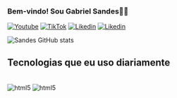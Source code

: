 ### Bem-vindo! Sou Gabriel Sandes👋🏻
[![Youtube](https://img.shields.io/badge/YouTube-FF0000?style=for-the-badge&logo=youtube&logoColor=white)](https://www.youtube.com/@sandes_dev)
[![TikTok](https://img.shields.io/badge/TikTok-000000?style=for-the-badge&logo=tiktok&logoColor=white)](https://www.tiktok.com/@sandesdev?langpt-br)
[![Likedin](https://img.shields.io/badge/LinkedIn-0077B5?style=for-the-badge&logo=linkedin&logoColor=white)](www.linkedin.com/in/sandesdev
)
[![Likedin](https://img.shields.io/badge/Instagram-E4405F?style=for-the-badge&logo=instagram&logoColor=white)](https://www.instagram.com/sandesdev/)

![Sandes GitHub stats](https://github-readme-stats.vercel.app/api?username=dev-sandes&show_icons=true&theme=dark)

## Tecnologias que eu uso diariamente

<div style="display: inline_block"><br/>
  <img align="center" alt="html5" src="https://img.shields.io/badge/Python-3776AB?style=for-the-badge&logo=python&logoColor=white" />
  <img align="center" alt="html5" src="https://img.shields.io/badge/PyCharm-000000.svg?&style=for-the-badge&logo=PyCharm&logoColor=white" />
</div>
